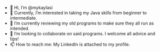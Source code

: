 - 👋 Hi, I’m @mykaylasi
- 👀 Currently, I’m interested in taking my Java skills from beginner to intermediate.
- 🌱 I’m currently reviewing my old programs to make sure they all run as intended.
- 💞️ I’m looking to collaborate on said programs. I welcome all advice and tips!
- 📫 How to reach me: My LinkedIn is attached to my profile. 

<!---
mykaylasi/mykaylasi is a ✨ special ✨ repository because its `README.md` (this file) appears on your GitHub profile.
You can click the Preview link to take a look at your changes.
--->
